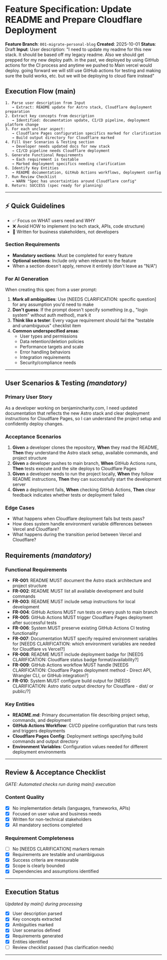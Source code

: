 # Feature Specification: Update README and Prepare Cloudflare Deployment

**Feature Branch**: `001-migrate-personal-blog`
**Created**: 2025-10-01
**Status**: Draft
**Input**: User description: "I need to update my readme for this new stack. It should be based off my legacy readme. Also we should get prepped for my new deploy path. in the past, we deployed by using GitHub actions for the CI process and anytime we pushed to Main vercel would deploy. going forward we will still use GitHub actions for testing and making sure the build works, etc. but we will be deploying to cloud flare instead"

## Execution Flow (main)
```
1. Parse user description from Input
   → Extract: README update for Astro stack, Cloudflare deployment preparation
2. Extract key concepts from description
   → Identified: documentation update, CI/CD pipeline, deployment platform change
3. For each unclear aspect:
   → Cloudflare Pages configuration specifics marked for clarification
   → Build output directory for Cloudflare marked
4. Fill User Scenarios & Testing section
   → Developer needs updated docs for new stack
   → CI/CD pipeline needs Cloudflare deployment
5. Generate Functional Requirements
   → Each requirement is testable
   → Marked deployment specifics needing clarification
6. Identify Key Entities
   → README documentation, GitHub Actions workflows, deployment config
7. Run Review Checklist
   → WARN "Spec has uncertainties around Cloudflare config"
8. Return: SUCCESS (spec ready for planning)
```

---

## ⚡ Quick Guidelines
- ✅ Focus on WHAT users need and WHY
- ❌ Avoid HOW to implement (no tech stack, APIs, code structure)
- 👥 Written for business stakeholders, not developers

### Section Requirements
- **Mandatory sections**: Must be completed for every feature
- **Optional sections**: Include only when relevant to the feature
- When a section doesn't apply, remove it entirely (don't leave as "N/A")

### For AI Generation
When creating this spec from a user prompt:
1. **Mark all ambiguities**: Use [NEEDS CLARIFICATION: specific question] for any assumption you'd need to make
2. **Don't guess**: If the prompt doesn't specify something (e.g., "login system" without auth method), mark it
3. **Think like a tester**: Every vague requirement should fail the "testable and unambiguous" checklist item
4. **Common underspecified areas**:
   - User types and permissions
   - Data retention/deletion policies  
   - Performance targets and scale
   - Error handling behaviors
   - Integration requirements
   - Security/compliance needs

---

## User Scenarios & Testing *(mandatory)*

### Primary User Story
As a developer working on benjamincharity.com, I need updated documentation that reflects the new Astro stack and clear deployment instructions for Cloudflare Pages, so I can understand the project setup and confidently deploy changes.

### Acceptance Scenarios
1. **Given** a developer clones the repository, **When** they read the README, **Then** they understand the Astro stack setup, available commands, and project structure
2. **Given** a developer pushes to main branch, **When** GitHub Actions runs, **Then** tests execute and the site deploys to Cloudflare Pages
3. **Given** a developer needs to run the project locally, **When** they follow README instructions, **Then** they can successfully start the development server
4. **Given** a deployment fails, **When** checking GitHub Actions, **Then** clear feedback indicates whether tests or deployment failed

### Edge Cases
- What happens when Cloudflare deployment fails but tests pass?
- How does system handle environment variable differences between Vercel and Cloudflare?
- What happens during the transition period between Vercel and Cloudflare?

## Requirements *(mandatory)*

### Functional Requirements
- **FR-001**: README MUST document the Astro stack architecture and project structure
- **FR-002**: README MUST list all available development and build commands
- **FR-003**: README MUST include setup instructions for local development
- **FR-004**: GitHub Actions MUST run tests on every push to main branch
- **FR-005**: GitHub Actions MUST trigger Cloudflare Pages deployment after successful tests
- **FR-006**: System MUST preserve existing GitHub Actions CI testing functionality
- **FR-007**: Documentation MUST specify required environment variables for [NEEDS CLARIFICATION: which environment variables are needed for Cloudflare vs Vercel?]
- **FR-008**: README MUST include deployment badge for [NEEDS CLARIFICATION: Cloudflare status badge format/availability?]
- **FR-009**: GitHub Actions workflow MUST handle [NEEDS CLARIFICATION: Cloudflare Pages deployment method - Direct API, Wrangler CLI, or GitHub integration?]
- **FR-010**: System MUST configure build output for [NEEDS CLARIFICATION: Astro static output directory for Cloudflare - dist/ or public/?]

### Key Entities
- **README.md**: Primary documentation file describing project setup, commands, and deployment
- **GitHub Actions Workflow**: CI/CD pipeline configuration that runs tests and triggers deployments
- **Cloudflare Pages Config**: Deployment settings specifying build commands and output directory
- **Environment Variables**: Configuration values needed for different deployment environments

---

## Review & Acceptance Checklist
*GATE: Automated checks run during main() execution*

### Content Quality
- [x] No implementation details (languages, frameworks, APIs)
- [x] Focused on user value and business needs
- [x] Written for non-technical stakeholders
- [x] All mandatory sections completed

### Requirement Completeness
- [ ] No [NEEDS CLARIFICATION] markers remain
- [x] Requirements are testable and unambiguous
- [x] Success criteria are measurable
- [x] Scope is clearly bounded
- [x] Dependencies and assumptions identified

---

## Execution Status
*Updated by main() during processing*

- [x] User description parsed
- [x] Key concepts extracted
- [x] Ambiguities marked
- [x] User scenarios defined
- [x] Requirements generated
- [x] Entities identified
- [ ] Review checklist passed (has clarification needs)

---
